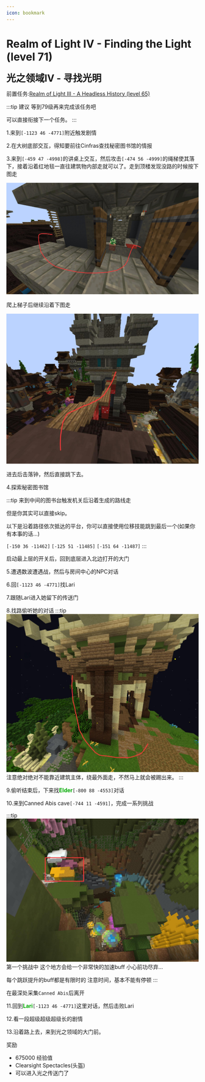 ```yaml
---
icon: bookmark
---
```



# Realm of Light IV - Finding the Light (level 71)
<span style="font-size: 25px;"><span style="font-size: 25px;"><span style="font-size: 25px;"><span style="font-size: 25px;"><span style="font-size: 25px;">**光之领域IV - 寻找光明**</span></span></span></span></span>

前置任务:[Realm of Light III - A Headless History (level 65)](/WynncraftCNguide/quests/lvl61-70/level%2065%20-%20Realm%20of%20Light%20III%20-%20A%20Headless%20History.html)

:::tip 建议
等到79级再来完成该任务吧

可以直接衔接下一个任务。
:::

1.来到`[-1123 46 -4771]`附近触发剧情

2.在大树底部交互，得知要前往Cinfras查找秘密图书馆的情报

3.来到`[-459 47 -4998]`的讲桌上交互，然后攻击`[-474 56 -4999]`的绳梯使其落下，接着沿着红地毯一直往建筑物内部走就可以了。走到顶楼发现没路的时候按下图走

![](/assets/img/lvl71-1.jpg)

爬上梯子后继续沿着下图走

![](/assets/img/lvl71-2.jpg)

进去后击落钟，然后直接跳下去。

4.探索秘密图书馆

:::tip
来到中间的图书台触发机关后沿着生成的路线走

但是你其实可以直接skip。

以下是沿着路径依次抵达的平台，你可以直接使用位移技能跳到最后一个(如果你有本事的话...)

`[-150 36 -11462]` `[-125 51 -11485]` `[-151 64 -11487]`
:::

启动最上层的开关后，回到底层进入北边打开的大门

5.遭遇数波遭遇战，然后与房间中心的NPC对话

6.回`[-1123 46 -4771]`找Lari

7.跟随Lari进入她留下的传送门

8.找路偷听她的对话
:::tip
![](/assets/img/lvl71-3.jpg)
注意绝对绝对不能靠近建筑主体，绕最外面走，不然马上就会被踢出来。
:::

9.偷听结束后，下来找<font color=00AA00>**Elder**</font>`[-800 88 -4553]`对话

10.来到Canned Abis cave`[-744 11 -4591]`，完成一系列挑战

:::tip
![](/assets/img/lvl71-4.jpg)
第一个挑战中 这个地方会给一个非常快的加速buff 小心前功尽弃...

每个跳跃提升的buff都是有限时的 注意时间，基本不能有停顿
:::

在最深处采集`Canned Abis`后离开

11.回到<font color=00AA00>**Lari**</font>`[-1123 46 -4771]`这里对话，然后击败Lari

12.看一段超级超级超级长的剧情

13.沿着路上去，来到光之领域的大门前。

奖励
+ 675000 经验值
+ Clearsight Spectacles(头盔)
+ 可以进入光之传送门了
